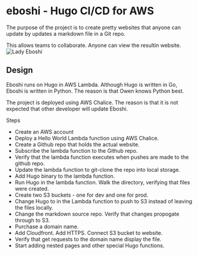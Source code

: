 # eboshi - Hugo CI/CD for AWS
The purpose of the project is to create pretty websites that anyone can update by updates a markdown file in a Git repo.

This allows teams to collaborate. Anyone can view the resultin website. 
![Lady Eboshi](https://vignette.wikia.nocookie.net/studio-ghibli/images/9/9f/Eboshi.png/revision/latest?cb=20181025001610)



## Design
Eboshi runs on Hugo in AWS Lambda.
Although Hugo is written in Go, Eboshi is written in Python. The reason is that Owen knows Python best.

The project is deployed using AWS Chalice. The reason is that it is not expected that other developer will update Eboshi.

Steps
- Create an AWS account
- Deploy a Hello World Lambda function using AWS Chalice.
- Create a Github repo that holds the actual website.
- Subscribe the lambda function to the Github repo.
- Verify that the lambda function executes when pushes are made to the github repo.
- Update the lambda function to git-clone the repo into local storage.
- Add Hugo binary to the lambda function.
- Run Hugo in the lambda function. Walk the directory, verifying that files were created.
- Create two S3 buckets - one for dev and one for prod.
- Change Hugo to in the Lambda function to push to S3 instead of leaving the files locally.
- Change the markdown source repo. Verify that changes propogate through to S3.
- Purchase a domain name.
- Add Cloudfront. Add HTTPS. Connect S3 bucket to website.
- Verify that get requests to the domain name display the file.
- Start adding nested pages and other special Hugo functions.
